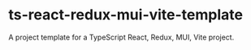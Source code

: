 # ts-react-redux-mui-vite-template

A project template for a TypeScript React, Redux, MUI, Vite project.
